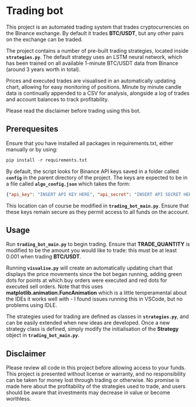 # Trading bot

This project is an automated trading system that trades cryptocurrencies on the Binance exchange. By default it trades **BTC/USDT**, but any other pairs on the exchange can be traded.

The project contains a number of pre-built trading strategies, located inside **`strategies.py`**. The default strategy uses an LSTM neural network, which has been trained on all available 1-minute BTC/USDT data from Binance (around 3 years worth in total). 

Prices and executed trades are visualised in an automatically updating chart, allowing for easy monitoring of positions. Minute by minute candle data is continually appended to a CSV for analysis, alongside a log of trades and account balances to track profitability.

Please read the disclaimer before trading using this bot.


## Prerequesites

Ensure that you have installed all packages in requirements.txt, either manually or by using:

```python
pip install -r requirements.txt
```

By default, the script looks for Binance API keys saved in a folder called **`config`** in the parent directory of the project. The keys are expected to be in a file called **`algo_config.json`**  which takes the form:

```json
{"api_key": "INSERT API KEY HERE", "api_secret": "INSERT API SECRET HERE"}
```

This location can of course be modified in **`trading_bot_main.py`**. Ensure that these keys remain secure as they permit access to all funds on the account.

## Usage

Run **`trading_bot_main.py`** to begin trading. Ensure that **TRADE_QUANTITY** is modified to be the amount you would like to trade: this must be at least 0.001 when trading **BTC/USDT**.

Running **`visualise.py`** will create an automatically updating chart that displays the price movements since the bot began running, adding green dots for points at which buy orders were executed and red dots for executed sell orders. Note that this uses **matplotlib.animation.FuncAnimation** which is a little temperamental about the IDEs it  works well with - I found issues running this in VSCode, but no problems using IDLE.

The strategies used for trading are defined as classes in **`strategies.py`**, and can be easily extended when new ideas are developed. Once a new strategy class is defined, simply modify the initialisation of the **Strategy** object in **`trading_bot_main.py`**.

## Disclaimer

Please review all code in this project before allowing access to your funds. This project is presented without license or warranty, and no responsibility can be taken for money lost through trading or otherwise. No promise is made here about the profitability of the strategies used to trade, and users should be aware that investments may decrease in value or become worthless.